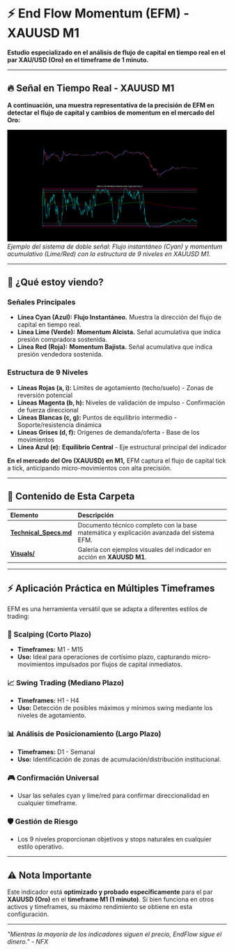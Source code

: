 # ⚡ End Flow Momentum (EFM) - XAUUSD M1

**Estudio especializado en el análisis de flujo de capital en tiempo real en el par XAU/USD (Oro) en el timeframe de 1 minuto.**

---

## 🔥 Señal en Tiempo Real - XAUUSD M1

**A continuación, una muestra representativa de la precisión de EFM en detectar el flujo de capital y cambios de momentum en el mercado del Oro:**

![Señal EFM en XAUUSD M1](./Visuals/2024-03-21.png)
*Ejemplo del sistema de doble señal: Flujo instantáneo (Cyan) y momentum acumulativo (Lime/Red) con la estructura de 9 niveles en XAUUSD M1.*

---

## 📖 ¿Qué estoy viendo?

### Señales Principales
-   **Línea Cyan (Azul):** **Flujo Instantáneo.** Muestra la dirección del flujo de capital en tiempo real.
-   **Línea Lime (Verde):** **Momentum Alcista.** Señal acumulativa que indica presión compradora sostenida.
-   **Línea Red (Roja):** **Momentum Bajista.** Señal acumulativa que indica presión vendedora sostenida.

### Estructura de 9 Niveles
-   **Líneas Rojas (a, i):** Límites de agotamiento (techo/suelo) - Zonas de reversión potencial
-   **Líneas Magenta (b, h):** Niveles de validación de impulso - Confirmación de fuerza direccional
-   **Líneas Blancas (c, g):** Puntos de equilibrio intermedio - Soporte/resistencia dinámica
-   **Líneas Grises (d, f):** Orígenes de demanda/oferta - Base de los movimientos
-   **Línea Azul (e):** **Equilibrio Central** - Eje estructural principal del indicador

**En el mercado del Oro (XAUUSD) en M1,** EFM captura el flujo de capital tick a tick, anticipando micro-movimientos con alta precisión.

---

## 📁 Contenido de Esta Carpeta

| Elemento | Descripción |
|:---|:---|
| [**Technical_Specs.md**](./Technical_Specs.md) | Documento técnico completo con la base matemática y explicación avanzada del sistema EFM. |
| [**Visuals/**](./Visuals/) | Galería con ejemplos visuales del indicador en acción en **XAUUSD M1**. |

---

## ⚡ Aplicación Práctica en Múltiples Timeframes

EFM es una herramienta versátil que se adapta a diferentes estilos de trading:

### 🎯 Scalping (Corto Plazo)
-   **Timeframes:** M1 - M15
-   **Uso:** Ideal para operaciones de cortísimo plazo, capturando micro-movimientos impulsados por flujos de capital inmediatos.

### 📈 Swing Trading (Mediano Plazo)  
-   **Timeframes:** H1 - H4
-   **Uso:** Detección de posibles máximos y mínimos swing mediante los niveles de agotamiento.

### 📊 Análisis de Posicionamiento (Largo Plazo)
-   **Timeframes:** D1 - Semanal
-   **Uso:** Identificación de zonas de acumulación/distribución institucional.

### 🎮 Confirmación Universal
-   Usar las señales cyan y lime/red para confirmar direccionalidad en cualquier timeframe.

### 🛡️ Gestión de Riesgo
-   Los 9 niveles proporcionan objetivos y stops naturales en cualquier estilo operativo.

---

## ⚠️ Nota Importante

Este indicador está **optimizado y probado específicamente** para el par **XAUUSD (Oro)** en el **timeframe M1 (1 minuto)**. Si bien funciona en otros activos y timeframes, su máximo rendimiento se obtiene en esta configuración.

---

*"Mientras la mayoría de los indicadores siguen el precio, EndFlow sigue el dinero." - NFX*